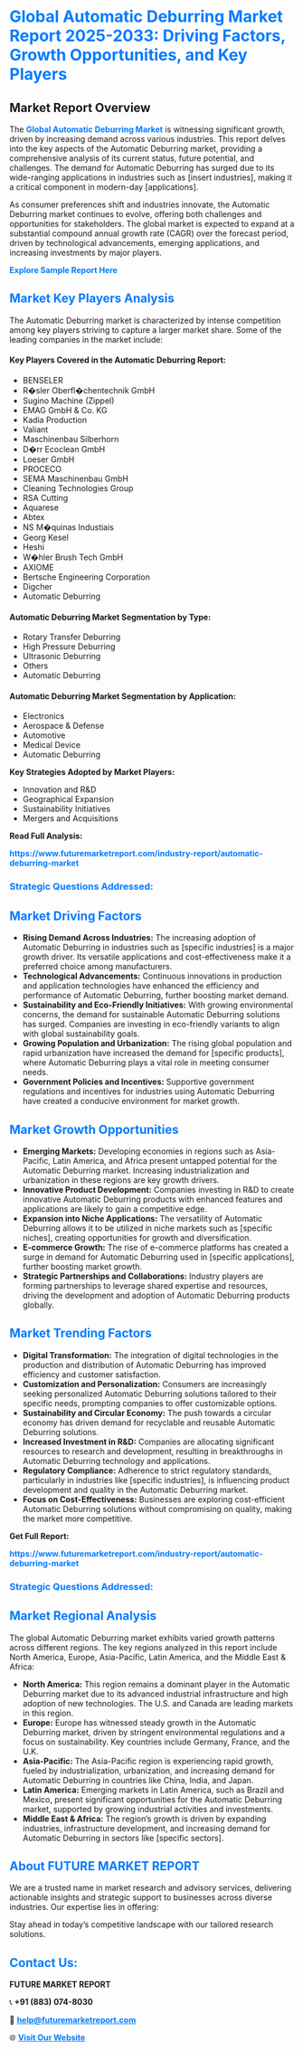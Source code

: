 <h1 style="color: #007BFF;">Global Automatic Deburring Market Report 2025-2033: Driving Factors, Growth Opportunities, and Key Players</h1>

<section id="overview">
<h2>Market Report Overview</h2>
<p>The <a href="https://www.futuremarketreport.com/industry-report/automatic-deburring-market" style="color: #007BFF; text-decoration: none;"><strong>Global Automatic Deburring Market</strong></a> is witnessing significant growth, driven by increasing demand across various industries. This report delves into the key aspects of the Automatic Deburring market, providing a comprehensive analysis of its current status, future potential, and challenges. The demand for Automatic Deburring has surged due to its wide-ranging applications in industries such as [insert industries], making it a critical component in modern-day [applications].</p>
<p>As consumer preferences shift and industries innovate, the Automatic Deburring market continues to evolve, offering both challenges and opportunities for stakeholders. The global market is expected to expand at a substantial compound annual growth rate (CAGR) over the forecast period, driven by technological advancements, emerging applications, and increasing investments by major players.</p>
</section>

<section id="overview">
<p><a href="https://www.futuremarketreport.com/request-sample/reportId=106672" style="color: #007BFF; text-decoration: none;"><strong>Explore Sample Report Here</strong></a></p>
</section>

<section id="key-players">
<h2 style="color: #007BFF;">Market Key Players Analysis</h2>
<p>The Automatic Deburring market is characterized by intense competition among key players striving to capture a larger market share. Some of the leading companies in the market include:</p>
<h4>Key Players Covered in the Automatic Deburring Report:</h4>
<ul><li>BENSELER</li><li>R�sler Oberfl�chentechnik GmbH</li><li>Sugino Machine (Zippel)</li><li>EMAG GmbH &amp; Co. KG</li><li>Kadia Production</li><li>Valiant</li><li>Maschinenbau Silberhorn</li><li>D�rr Ecoclean GmbH</li><li>Loeser GmbH</li><li>PROCECO</li><li>SEMA Maschinenbau GmbH</li><li>Cleaning Technologies Group</li><li>RSA Cutting</li><li>Aquarese</li><li>Abtex</li><li>NS M�quinas Industiais</li><li>Georg Kesel</li><li>Heshi</li><li>W�hler Brush Tech GmbH</li><li>AXIOME</li><li>Bertsche Engineering Corporation</li><li>Digcher</li><li>Automatic Deburring</li></ul>
<h4>Automatic Deburring Market Segmentation by Type:</h4>
<ul><li>Rotary Transfer Deburring</li><li>High Pressure Deburring</li><li>Ultrasonic Deburring</li><li>Others</li><li>Automatic Deburring</li></ul>

<h4>Automatic Deburring Market Segmentation by Application:</h4>
<ul><li>Electronics</li><li>Aerospace &amp; Defense</li><li>Automotive</li><li>Medical Device</li><li>Automatic Deburring</li></ul>
<p><strong>Key Strategies Adopted by Market Players:</strong></p>
<ul>
<li>Innovation and R&D</li>
<li>Geographical Expansion</li>
<li>Sustainability Initiatives</li>
<li>Mergers and Acquisitions</li>
</ul>
</section>

<section>
<p><strong>Read Full Analysis: </strong></p><a href="https://www.futuremarketreport.com/industry-report/automatic-deburring-market" style="color: #007BFF; text-decoration: none;"><strong>https://www.futuremarketreport.com/industry-report/automatic-deburring-market</strong></a>
<h3 style="color: #007BFF;">Strategic Questions Addressed:</h3>
</section>

<section id="driving-factors">
<h2 style="color: #007BFF;">Market Driving Factors</h2>
<ul>
<li><strong>Rising Demand Across Industries:</strong> The increasing adoption of Automatic Deburring in industries such as [specific industries] is a major growth driver. Its versatile applications and cost-effectiveness make it a preferred choice among manufacturers.</li>
<li><strong>Technological Advancements:</strong> Continuous innovations in production and application technologies have enhanced the efficiency and performance of Automatic Deburring, further boosting market demand.</li>
<li><strong>Sustainability and Eco-Friendly Initiatives:</strong> With growing environmental concerns, the demand for sustainable Automatic Deburring solutions has surged. Companies are investing in eco-friendly variants to align with global sustainability goals.</li>
<li><strong>Growing Population and Urbanization:</strong> The rising global population and rapid urbanization have increased the demand for [specific products], where Automatic Deburring plays a vital role in meeting consumer needs.</li>
<li><strong>Government Policies and Incentives:</strong> Supportive government regulations and incentives for industries using Automatic Deburring have created a conducive environment for market growth.</li>
</ul>
</section>

<section id="growth-opportunities">
<h2 style="color: #007BFF;">Market Growth Opportunities</h2>
<ul>
<li><strong>Emerging Markets:</strong> Developing economies in regions such as Asia-Pacific, Latin America, and Africa present untapped potential for the Automatic Deburring market. Increasing industrialization and urbanization in these regions are key growth drivers.</li>
<li><strong>Innovative Product Development:</strong> Companies investing in R&D to create innovative Automatic Deburring products with enhanced features and applications are likely to gain a competitive edge.</li>
<li><strong>Expansion into Niche Applications:</strong> The versatility of Automatic Deburring allows it to be utilized in niche markets such as [specific niches], creating opportunities for growth and diversification.</li>
<li><strong>E-commerce Growth:</strong> The rise of e-commerce platforms has created a surge in demand for Automatic Deburring used in [specific applications], further boosting market growth.</li>
<li><strong>Strategic Partnerships and Collaborations:</strong> Industry players are forming partnerships to leverage shared expertise and resources, driving the development and adoption of Automatic Deburring products globally.</li>
</ul>
</section>

<section id="trending-factors">
<h2 style="color: #007BFF;">Market Trending Factors</h2>
<ul>
<li><strong>Digital Transformation:</strong> The integration of digital technologies in the production and distribution of Automatic Deburring has improved efficiency and customer satisfaction.</li>
<li><strong>Customization and Personalization:</strong> Consumers are increasingly seeking personalized Automatic Deburring solutions tailored to their specific needs, prompting companies to offer customizable options.</li>
<li><strong>Sustainability and Circular Economy:</strong> The push towards a circular economy has driven demand for recyclable and reusable Automatic Deburring solutions.</li>
<li><strong>Increased Investment in R&D:</strong> Companies are allocating significant resources to research and development, resulting in breakthroughs in Automatic Deburring technology and applications.</li>
<li><strong>Regulatory Compliance:</strong> Adherence to strict regulatory standards, particularly in industries like [specific industries], is influencing product development and quality in the Automatic Deburring market.</li>
<li><strong>Focus on Cost-Effectiveness:</strong> Businesses are exploring cost-efficient Automatic Deburring solutions without compromising on quality, making the market more competitive.</li>
</ul>
</section>

<section>
<p><strong>Get Full Report: </strong></p><a href="https://www.futuremarketreport.com/industry-report/automatic-deburring-market" style="color: #007BFF; text-decoration: none;"><strong>https://www.futuremarketreport.com/industry-report/automatic-deburring-market</strong></a>
<h3 style="color: #007BFF;">Strategic Questions Addressed:</h3>
</section>


<section id="regional-analysis">
<h2 style="color: #007BFF;">Market Regional Analysis</h2>
<p>The global Automatic Deburring market exhibits varied growth patterns across different regions. The key regions analyzed in this report include North America, Europe, Asia-Pacific, Latin America, and the Middle East & Africa:</p>
<ul>
<li><strong>North America:</strong> This region remains a dominant player in the Automatic Deburring market due to its advanced industrial infrastructure and high adoption of new technologies. The U.S. and Canada are leading markets in this region.</li>
<li><strong>Europe:</strong> Europe has witnessed steady growth in the Automatic Deburring market, driven by stringent environmental regulations and a focus on sustainability. Key countries include Germany, France, and the U.K.</li>
<li><strong>Asia-Pacific:</strong> The Asia-Pacific region is experiencing rapid growth, fueled by industrialization, urbanization, and increasing demand for Automatic Deburring in countries like China, India, and Japan.</li>
<li><strong>Latin America:</strong> Emerging markets in Latin America, such as Brazil and Mexico, present significant opportunities for the Automatic Deburring market, supported by growing industrial activities and investments.</li>
<li><strong>Middle East & Africa:</strong> The region’s growth is driven by expanding industries, infrastructure development, and increasing demand for Automatic Deburring in sectors like [specific sectors].</li>
</ul>
</section>

<footer>
<h2 style="color: #007BFF;">About FUTURE MARKET REPORT</h2>
<p>We are a trusted name in market research and advisory services, delivering actionable insights and strategic support to businesses across diverse industries. Our expertise lies in offering:</p>

<p>Stay ahead in today’s competitive landscape with our tailored research solutions.</p>

<h2 style="color: #007BFF;">Contact Us:</h2>
<p><strong>FUTURE MARKET REPORT</strong></p>
<p>📞 <strong>+91 (883) 074-8030</strong></p>
<p>📧 <strong><a href="mailto:help@futuremarketreport.com" style="color: #007BFF;">help@futuremarketreport.com</a></strong></p>
<p>🌐 <strong><a href="https://www.futuremarketreport.com/" style="color: #007BFF;">Visit Our Website</a></strong></p>
</footer>